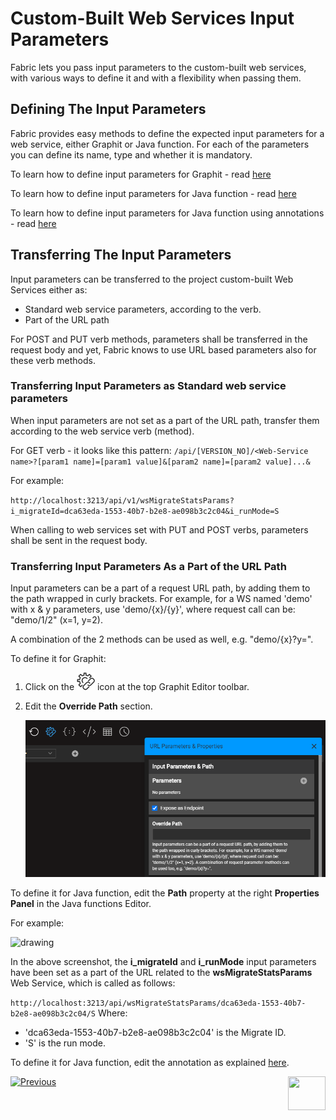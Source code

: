 # Custom-Built Web Services Input Parameters

Fabric lets you pass input parameters to the custom-built web services, with various ways to define it and with a flexibility when passing them. 

## Defining The Input Parameters

Fabric provides easy methods to define the expected input parameters for a web service, either Graphit or Java function. For each of the parameters you can define its name, type and whether it is mandatory.

To learn how to define input parameters for Graphit - read [here](/articles/15_web_services_and_graphit/17_Graphit/06_using_graphit_files_with_parameters.md)

<studio>

To learn how to define input parameters for Java function - read [here](/articles/07_table_population/10_creating_a_project_function.md#how-do-i-define-a-functions-parameters-manually)

</studio>

<web>

To learn how to define input parameters for Java function using annotations - read [here](/articles/15_web_services_and_graphit/10_annotations.md#param)

</web>

## Transferring The Input Parameters 

Input parameters can be transferred to the project custom-built Web Services either as:

- Standard web service parameters, according to the verb.
- Part of the URL path

For POST and PUT verb methods, parameters shall be transferred in the request body and yet, Fabric knows to use URL based parameters also for these verb methods.

### Transferring Input Parameters as Standard web service parameters

When input parameters are not set as a part of the URL path, transfer them according to the web service verb (method). 

For GET verb - it looks like this pattern: `/api/[VERSION_NO]/<Web-Service name>?[param1 name]=[param1 value]&[param2 name]=[param2 value]...&`

For example:

`http://localhost:3213/api/v1/wsMigrateStatsParams?i_migrateId=dca63eda-1553-40b7-b2e8-ae098b3c2c04&i_runMode=S`

When calling to web services set with PUT and POST verbs, parameters shall be sent in the request body.


### Transferring Input Parameters As a Part of the URL Path

Input parameters can be a part of a request URL path, by adding them to the path wrapped in curly brackets. For example, for a WS named 'demo' with x & y parameters, use 'demo/{x}/{y}', where request call can be: "demo/1/2" (x=1, y=2). 

A combination of the 2 methods can be used as well, e.g. "demo/{x}?y=".



To define it for Graphit:

1. Click on the <img src="17_Graphit/images/url-icon.png"></img> icon at the top Graphit Editor toolbar.

2. Edit the **Override Path** section. 

    <img src="17_Graphit/images/ws_graphit_path.png"></img> 



<studio>

To define it for Java function, edit the **Path** property at the right **Properties Panel** in the Java functions Editor.

For example: 

<img src="images/Web-Service-KI-8-1.png" alt="drawing"/> 

In the above screenshot, the **i_migrateId** and **i_runMode** input parameters have been set as a part of the URL related to the **wsMigrateStatsParams** Web Service, which is called as follows:  

`http://localhost:3213/api/wsMigrateStatsParams/dca63eda-1553-40b7-b2e8-ae098b3c2c04/S`
Where:

* 'dca63eda-1553-40b7-b2e8-ae098b3c2c04' is the Migrate ID.
* 'S' is the run mode. 

</studio>

<web>

To define it for Java function, edit the annotation as explained [here](/articles/15_web_services_and_graphit/10_annotations.md#path).

</web>



[![Previous](/articles/images/Previous.png)](/articles/15_web_services_and_graphit/07_deploy_web_services.md)[<img align="right" width="60" height="54" src="/articles/images/Next.png">](/articles/15_web_services_and_graphit/09_custom_ws_properties.md)

